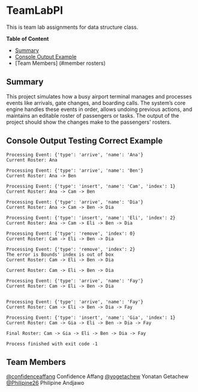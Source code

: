 # TeamLabPI
This is team lab assignments for data structure class.

<b>Table of Content</b>
- [Summary](#summary)
- [Console Output Example](#console-output-example)
- [Team Members] (#member rosters)

## Summary
This project simulates how a busy airport terminal manages and processes events like arrivals, gate changes, and boarding calls. The system’s core engine handles these events in order, allows undoing previous actions, and maintains an editable roster of passengers or tasks. The output of the project should show the changes make to the passengers' rosters.


## Console Output Testing Correct Example
```
Processing Event: {'type': 'arrive', 'name': 'Ana'}
Current Roster: Ana

Processing Event: {'type': 'arrive', 'name': 'Ben'}
Current Roster: Ana -> Ben

Processing Event: {'type': 'insert', 'name': 'Cam', 'index': 1}
Current Roster: Ana -> Cam -> Ben

Processing Event: {'type': 'arrive', 'name': 'Dia'}
Current Roster: Ana -> Cam -> Ben -> Dia

Processing Event: {'type': 'insert', 'name': 'Eli', 'index': 2}
Current Roster: Ana -> Cam -> Eli -> Ben -> Dia

Processing Event: {'type': 'remove', 'index': 0}
Current Roster: Cam -> Eli -> Ben -> Dia

Processing Event: {'type': 'remove', 'index': 2}
The error is Bounds' index is out of box
Current Roster: Cam -> Eli -> Ben -> Dia

Current Roster: Cam -> Eli -> Ben -> Dia

Processing Event: {'type': 'arrive', 'name': 'Fay'}
Current Roster: Cam -> Eli -> Ben -> Dia


Processing Event: {'type': 'arrive', 'name': 'Fay'}
Current Roster: Cam -> Eli -> Ben -> Dia -> Fay

Processing Event: {'type': 'insert', 'name': 'Gia', 'index': 1}
Current Roster: Cam -> Gia -> Eli -> Ben -> Dia -> Fay

Final Roster: Cam -> Gia -> Eli -> Ben -> Dia -> Fay

Process finished with exit code -1

```

## Team Members
[@confidenceaffang](https://github.com/confidenceaffang) Confidence Affang
[@yogetachew](https://github.com/yogetachew)  Yonatan Getachew
[@Philipine26](https://github.com/Philipine26) Philipine Andjawo


